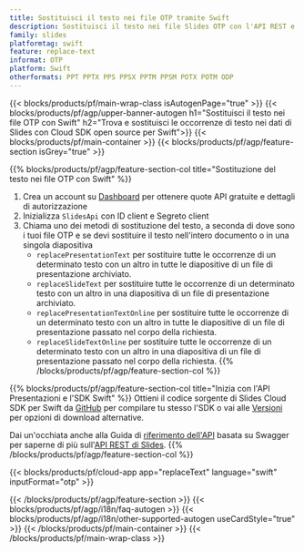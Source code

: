 ```yaml
---
title: Sostituisci il testo nei file OTP tramite Swift
description: Sostituisci il testo nei file Slides OTP con l'API REST e l'SD open source Swift
family: slides
platformtag: swift
feature: replace-text
informat: OTP
platform: Swift
otherformats: PPT PPTX PPS PPSX PPTM PPSM POTX POTM ODP
---
```


{{< blocks/products/pf/main-wrap-class isAutogenPage="true" >}}
{{< blocks/products/pf/agp/upper-banner-autogen h1="Sostituisci il testo nei file OTP con Swift" h2="Trova e sostituisci le occorrenze di testo nei dati di Slides con Cloud SDK open source per Swift">}}
{{< blocks/products/pf/main-container >}}
{{< blocks/products/pf/agp/feature-section isGrey="true" >}}

{{% blocks/products/pf/agp/feature-section-col title="Sostituzione del testo nei file OTP con Swift" %}}
1. Crea un account su <a href="https://dashboard.aspose.cloud/">Dashboard</a> per ottenere quote API gratuite e dettagli di autorizzazione
1. Inizializza ```SlidesApi``` con ID client e Segreto client
1. Chiama uno dei metodi di sostituzione del testo, a seconda di dove sono i tuoi file OTP e se devi sostituire il testo nell'intero documento o in una singola diapositiva
    - ```replacePresentationText``` per sostituire tutte le occorrenze di un determinato testo con un altro in tutte le diapositive di un file di presentazione archiviato.
    - ```replaceSlideText``` per sostituire tutte le occorrenze di un determinato testo con un altro in una diapositiva di un file di presentazione archiviato.
    - ```replacePresentationTextOnline``` per sostituire tutte le occorrenze di un determinato testo con un altro in tutte le diapositive di un file di presentazione passato nel corpo della richiesta.
    - ```replaceSlideTextOnline``` per sostituire tutte le occorrenze di un determinato testo con un altro in una diapositiva di un file di presentazione passato nel corpo della richiesta.
{{% /blocks/products/pf/agp/feature-section-col %}}

{{% blocks/products/pf/agp/feature-section-col title="Inizia con l'API Presentazioni e l'SDK Swift" %}}
Ottieni il codice sorgente di Slides Cloud SDK per Swift da [GitHub](https://github.com/aspose-slides-cloud/aspose-slides-cloud-swift) per compilare tu stesso l'SDK o vai alle [Versioni](https://releases.aspose.cloud/) per opzioni di download alternative.

Dai un'occhiata anche alla Guida di [riferimento dell'API](https://apireference.aspose.cloud/slides/) basata su Swagger per saperne di più sull'[API REST di Slides](https://products.aspose.cloud/slides/curl/).
{{% /blocks/products/pf/agp/feature-section-col %}}

{{< blocks/products/pf/cloud-app app="replaceText" language="swift" inputFormat="otp" >}}

{{< /blocks/products/pf/agp/feature-section >}}
{{< blocks/products/pf/agp/i18n/faq-autogen >}}
{{< blocks/products/pf/agp/i18n/other-supported-autogen useCardStyle="true" >}}
{{< /blocks/products/pf/main-container >}}
{{< /blocks/products/pf/main-wrap-class >}}